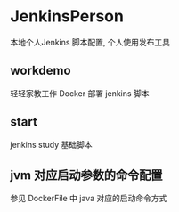 # JenkinsPerson

本地个人Jenkins 脚本配置, 个人使用发布工具

## workdemo

轻轻家教工作 Docker 部署 jenkins 脚本

## start

jenkins study 基础脚本

## jvm 对应启动参数的命令配置
参见 DockerFile 中 java 对应的启动命令方式
